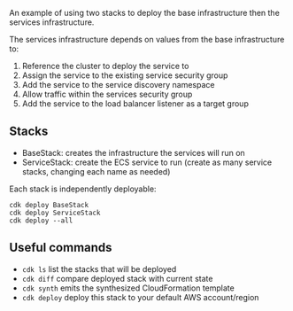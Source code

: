 An example of using two stacks to deploy the base infrastructure then the services infrastructure.

The services infrastructure depends on values from the base infrastructure to:

1. Reference the cluster to deploy the service to
2. Assign the service to the existing service security group
3. Add the service to the service discovery namespace
4. Allow traffic within the services security group
5. Add the service to the load balancer listener as a target group

## Stacks

* BaseStack: creates the infrastructure the services will run on
* ServiceStack: create the ECS service to run (create as many service stacks, changing each name as needed)

Each stack is independently deployable:

```shell
cdk deploy BaseStack
cdk deploy ServiceStack
cdk deploy --all
```

## Useful commands

 * `cdk ls`               list the stacks that will be deployed
 * `cdk diff`             compare deployed stack with current state
 * `cdk synth`            emits the synthesized CloudFormation template
 * `cdk deploy`           deploy this stack to your default AWS account/region
